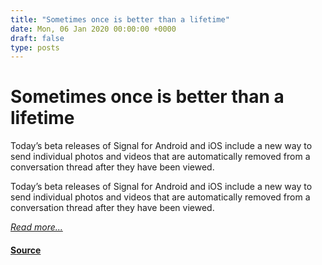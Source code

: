 ```yaml
---
title: "Sometimes once is better than a lifetime"
date: Mon, 06 Jan 2020 00:00:00 +0000
draft: false
type: posts
---
```

# Sometimes once is better than a lifetime





 Today’s beta releases of Signal for Android and iOS include a new way to send individual photos and videos that are automatically removed from a conversation thread after they have been viewed. 

Today’s beta releases of Signal for Android and iOS include a new way to send individual photos and videos that are automatically removed from a conversation thread after they have been viewed.

[_Read more..._](https://signal.org/blog/view-once/)

#### [Source](https://signal.org/blog/view-once/)

